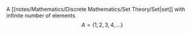 A [[notes/Mathematics/Discrete Mathematics/Set Theory/Set|set]] with infinite number of elements $$A=\{1,2,3,4, \dots\}$$